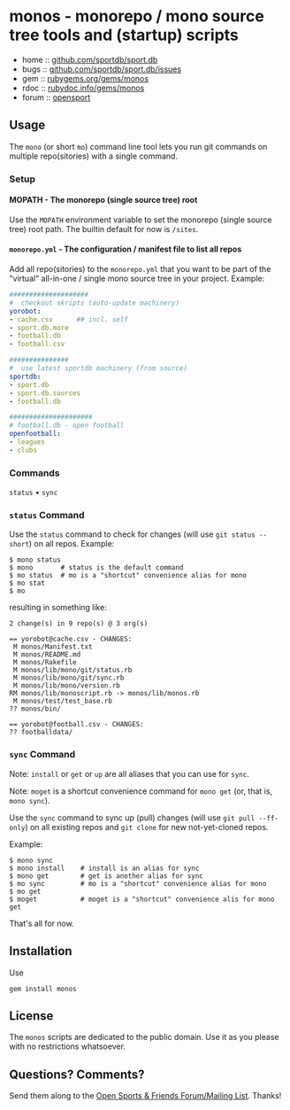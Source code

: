 # monos - monorepo / mono source tree tools and (startup) scripts


* home  :: [github.com/sportdb/sport.db](https://github.com/sportdb/sport.db)
* bugs  :: [github.com/sportdb/sport.db/issues](https://github.com/sportdb/sport.db/issues)
* gem   :: [rubygems.org/gems/monos](https://rubygems.org/gems/monos)
* rdoc  :: [rubydoc.info/gems/monos](http://rubydoc.info/gems/monos)
* forum :: [opensport](http://groups.google.com/group/opensport)




## Usage

The `mono` (or short `mo`) command line tool lets you run
git commands on multiple repo(sitories) with a single command.



### Setup

#### MOPATH - The monorepo (single source tree) root

Use the `MOPATH` environment variable to set the monorepo (single source tree) root
path. The builtin default for now is `/sites`.

#### `monorepo.yml` - The configuration / manifest file to list all repos

Add all repo(sitories) to the `monorepo.yml` that you want
to be part of the "virtual" all-in-one / single mono source tree
in your project. Example:

``` yaml
####################
#  checkout skripts (auto-update machinery)
yorobot:
- cache.csv      ## incl. self
- sport.db.more
- football.db
- football.csv

###############
#  use latest sportdb machinery (from source)
sportdb:
- sport.db
- sport.db.sources
- football.db

#####################
# football.db - open football
openfootball:
- leagues
- clubs
```



### Commands

`status` • `sync`

### `status` Command

Use the `status` command to check for changes (will use `git status --short`) on all repos. Example:

```
$ mono status
$ mono       # status is the default command
$ mo status  # mo is a "shortcut" convenience alias for mono
$ mo stat
$ mo
```

resulting in something like:

```
2 change(s) in 9 repo(s) @ 3 org(s)

== yorobot@cache.csv - CHANGES:
 M monos/Manifest.txt
 M monos/README.md
 M monos/Rakefile
 M monos/lib/mono/git/status.rb
 M monos/lib/mono/git/sync.rb
 M monos/lib/mono/version.rb
RM monos/lib/monoscript.rb -> monos/lib/monos.rb
 M monos/test/test_base.rb
?? monos/bin/

== yorobot@football.csv - CHANGES:
?? footballdata/
```



### `sync` Command

Note:  `install` or `get` or `up` are all aliases that you can use for `sync`.

Note: `moget` is a shortcut convenience command for `mono get` (or, that is, `mono sync`).


Use the `sync` command to sync up (pull) changes (will use `git pull --ff-only`) on all existing repos and `git clone` for new not-yet-cloned repos.

Example:

```
$ mono sync
$ mono install    # install is an alias for sync
$ mono get        # get is another alias for sync
$ mo sync         # mo is a "shortcut" convenience alias for mono
$ mo get
$ moget           # moget is a "shortcut" convenience alis for mono get
```



That's all for now.



## Installation

Use

    gem install monos


## License

The `monos` scripts are dedicated to the public domain.
Use it as you please with no restrictions whatsoever.


## Questions? Comments?

Send them along to the
[Open Sports & Friends Forum/Mailing List](http://groups.google.com/group/opensport).
Thanks!
